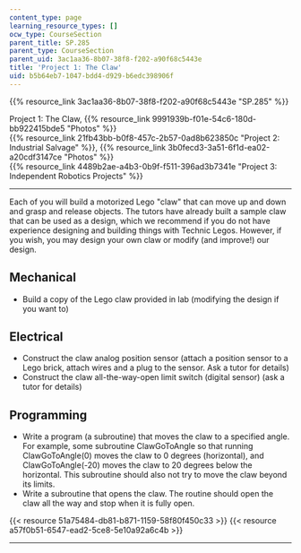 ```yaml
---
content_type: page
learning_resource_types: []
ocw_type: CourseSection
parent_title: SP.285
parent_type: CourseSection
parent_uid: 3ac1aa36-8b07-38f8-f202-a90f68c5443e
title: 'Project 1: The Claw'
uid: b5b64eb7-1047-bdd4-d929-b6edc398906f
---
```


{{% resource_link 3ac1aa36-8b07-38f8-f202-a90f68c5443e "SP.285" %}}

Project 1: The Claw, {{% resource_link 9991939b-f01e-54c6-180d-bb922415bde5 "Photos" %}}  
{{% resource_link 21fb43bb-b0f8-457c-2b57-0ad8b623850c "Project 2: Industrial Salvage" %}}, {{% resource_link 3b0fecd3-3a51-6f1d-ea02-a20cdf3147ce "Photos" %}}  
{{% resource_link 4489b2ae-a4b3-0b9f-f511-396ad3b7341e "Project 3: Independent Robotics Projects" %}}

* * *

Each of you will build a motorized Lego "claw" that can move up and down and grasp and release objects. The tutors have already built a sample claw that can be used as a design, which we recommend if you do not have experience designing and building things with Technic Legos. However, if you wish, you may design your own claw or modify (and improve!) our design.

Mechanical
----------

*   Build a copy of the Lego claw provided in lab (modifying the design if you want to)

Electrical
----------

*   Construct the claw analog position sensor (attach a position sensor to a Lego brick, attach wires and a plug to the sensor. Ask a tutor for details)
*   Construct the claw all-the-way-open limit switch (digital sensor) (ask a tutor for details)

Programming
-----------

*   Write a program (a subroutine) that moves the claw to a specified angle. For example, some subroutine ClawGoToAngle so that running ClawGoToAngle(0) moves the claw to 0 degrees (horizontal), and ClawGoToAngle(-20) moves the claw to 20 degrees below the horizontal. This subroutine should also not try to move the claw beyond its limits.
*   Write a subroutine that opens the claw. The routine should open the claw all the way and stop when it is fully open.

{{< resource 51a75484-db81-b871-1159-58f80f450c33 >}} {{< resource a57f0b51-6547-ead2-5ce8-5e10a92a6c4b >}}

* * *